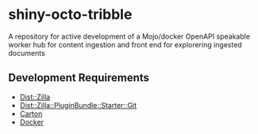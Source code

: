 # shiny-octo-tribble

A repository for active development of a Mojo/docker OpenAPI speakable worker hub for content ingestion and front end for explorering ingested documents

## Development Requirements

- [Dist::Zilla](https://metacpan.org/pod/Dist::Zilla)
- [Dist::Zilla::PluginBundle::Starter::Git](https://metacpan.org/pod/Dist::Zilla::PluginBundle::Starter::Git)
- [Carton](https://metacpan.org/dist/Carton/view/script/carton)
- [Docker](https://www.docker.com)
